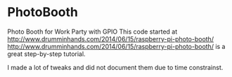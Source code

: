 # PhotoBooth
Photo Booth for Work Party with GPIO
This code started at http://www.drumminhands.com/2014/06/15/raspberry-pi-photo-booth/ 
http://www.drumminhands.com/2014/06/15/raspberry-pi-photo-booth/ is a great step-by-step tutorial.

I made a lot of tweaks and did not document them due to time constrainst.
